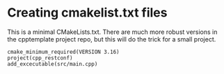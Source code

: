 # Creating cmakelist.txt files

This is a minimal CMakeLists.txt. There are much more robust versions in the cpptemplate project repo, but this will do the trick for a small project.

```{cmake}
cmake_minimum_required(VERSION 3.16)
project(cpp_restconf)
add_excecutable(src/main.cpp)
```
